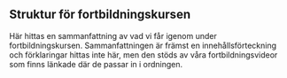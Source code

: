## Struktur för fortbildningskursen

Här hittas en sammanfattning av vad vi får igenom under fortbildningskursen.
 Sammanfattningen är främst en innehållsförteckning och förklaringar hittas inte här, 
 men den stöds av våra fortbildningsvideor som finns länkade där de passar in i ordningen.
